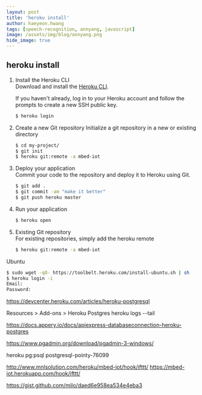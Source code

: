 ```yaml
---
layout: post
title: 'heroku install' 
author: haeyeon.hwang
tags: [speech-recognition, annyang, javascript]
image: /assets/img/blog/annyang.png
hide_image: true
---
```


## **heroku install**

1. Install the Heroku CLI  
    Download and install the [Heroku CLI](https://devcenter.heroku.com/articles/heroku-command-line).

    If you haven't already, log in to your Heroku account and follow the prompts to create a new SSH public key.

    ~~~bash
    $ heroku login
    ~~~

2. Create a new Git repository
    Initialize a git repository in a new or existing directory

    ~~~bash
    $ cd my-project/
    $ git init
    $ heroku git:remote -a mbed-iot
    ~~~

3. Deploy your application  
    Commit your code to the repository and deploy it to Heroku using Git.

    ~~~bash
    $ git add .
    $ git commit -am "make it better"
    $ git push heroku master
    ~~~

4. Run your application
   
   ~~~bash
   $ heroku open
   ~~~

5. Existing Git repository  
    For existing repositories, simply add the heroku remote

    ~~~bash
    $ heroku git:remote -a mbed-iot
    ~~~

Ubuntu

~~~bash
$ sudo wget -qO- https://toolbelt.heroku.com/install-ubuntu.sh | sh
$ heroku login -i
Email:
Password:
~~~

https://devcenter.heroku.com/articles/heroku-postgresql

Resources > Add-ons > Heroku Postgres
heroku logs --tail

https://docs.appery.io/docs/apiexpress-databaseconnection-heroku-postgres

https://www.pgadmin.org/download/pgadmin-3-windows/

heroku pg:psql postgresql-pointy-76099 



http://www.mnlsolution.com/heroku/mbed-iot/hook/ifttt/
https://mbed-iot.herokuapp.com/hook/ifttt/

https://gist.github.com/milo/daed6e958ea534e4eba3
